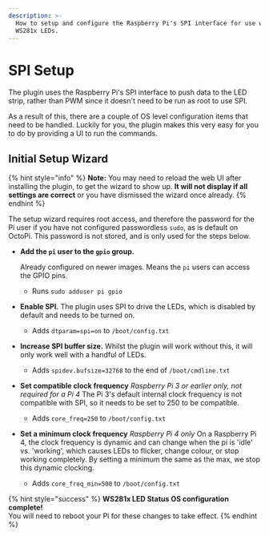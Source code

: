 ```yaml
---
description: >-
  How to setup and configure the Raspberry Pi's SPI interface for use with
  WS281x LEDs.
---
```


# SPI Setup

The plugin uses the Raspberry Pi's SPI interface to push data to the LED strip, rather than PWM since it doesn't need to be run as root to use SPI.

As a result of this, there are a couple of OS level configuration items that need to be handled. Luckily for you, the plugin makes this very easy for you to do by providing a UI to run the commands.

## Initial Setup Wizard

{% hint style="info" %}
**Note:** You may need to reload the web UI after installing the plugin, to get the wizard to show up. **It will not display if all settings are correct** or you have dismissed the wizard once already.
{% endhint %}

The setup wizard requires root access, and therefore the password for the Pi user if you have not configured passwordless `sudo`, as is default on OctoPi. This password is not stored, and is only used for the steps below.

* **Add the `pi` user to the `gpio` group.** 

  Already configured on newer images. Means the `pi` users can access the GPIO pins.

  * Runs `sudo adduser pi gpio`

* **Enable SPI.**  The plugin uses SPI to drive the LEDs, which is disabled by default and needs to be turned on.
  * Adds `dtparam=spi=on` to `/boot/config.txt`
* **Increase SPI buffer size.**  Whilst the plugin will work without this, it will only work well with a handful of LEDs.
  * Adds `spidev.bufsize=32768` to the end of `/boot/cmdline.txt`
* **Set compatible clock frequency** _Raspberry Pi 3 or earlier only, not required for a Pi 4_  The Pi 3's default internal clock frequency is not compatible with SPI, so it needs to be set to 250 to be compatible.
  * Adds `core_freq=250` to `/boot/config.txt`
* **Set a minimum clock frequency** _Raspberry Pi 4 only_  On a Raspberry Pi 4, the clock frequency is dynamic and can change when the pi is 'idle' vs. 'working', which causes LEDs to flicker, change colour, or stop working completely. By setting a minimum the same as the max, we stop this dynamic clocking.
  * Adds `core_freq_min=500` to `/boot/config.txt`

{% hint style="success" %}
**WS281x LED Status OS configuration complete!**   
You will need to reboot your Pi for these changes to take effect.
{% endhint %}

